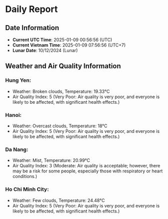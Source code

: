 # Daily Report
## Date Information
- **Current UTC Time**: 2025-01-09 00:56:56 (UTC)
- **Current Vietnam Time**: 2025-01-09 07:56:56 (UTC+7)
- **Lunar Date**: 10/12/2024 (Lunar)

## Weather and Air Quality Information

### Hung Yen:
- Weather: Broken clouds, Temperature: 19.33°C
- Air Quality Index: 5 (Very Poor: Air quality is very poor, and everyone is likely to be affected, with significant health effects.)

### Hanoi:
- Weather: Overcast clouds, Temperature: 18°C
- Air Quality Index: 5 (Very Poor: Air quality is very poor, and everyone is likely to be affected, with significant health effects.)

### Da Nang:
- Weather: Mist, Temperature: 20.99°C
- Air Quality Index: 3 (Moderate: Air quality is acceptable; however, there may be a risk for some people, especially those with respiratory or heart conditions.)

### Ho Chi Minh City:
- Weather: Few clouds, Temperature: 24.48°C
- Air Quality Index: 5 (Very Poor: Air quality is very poor, and everyone is likely to be affected, with significant health effects.)
